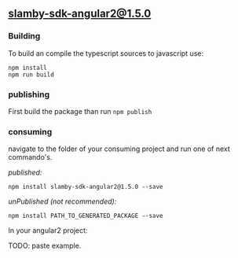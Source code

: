 ## slamby-sdk-angular2@1.5.0

### Building

To build an compile the typescript sources to javascript use:
```
npm install
npm run build
```

### publishing

First build the package than run ```npm publish```

### consuming

navigate to the folder of your consuming project and run one of next commando's.

_published:_

```
npm install slamby-sdk-angular2@1.5.0 --save
```

_unPublished (not recommended):_

```
npm install PATH_TO_GENERATED_PACKAGE --save
```

In your angular2 project:

TODO: paste example.
